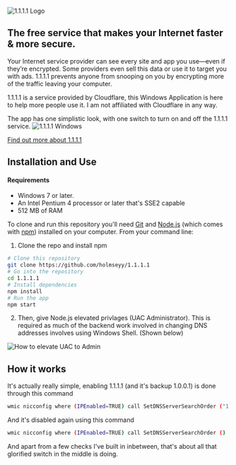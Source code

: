 ![1.1.1.1 Logo](https://developers.cloudflare.com/1.1.1.1/img/1.1.1.1-fancycolor.gif)

## The free service that makes your Internet faster & more secure.
Your Internet service provider can see every site and app you use—even if they’re encrypted. Some providers even sell this data or use it to target you with ads. 1.1.1.1 prevents anyone from snooping on you by encrypting more of the traffic leaving your computer.

1.1.1.1 is a service provided by Cloudflare, this Windows Application is here to help more people use it. I am not affiliated with Cloudflare in any way.

The app has one simplistic look, with one switch to turn on and off the 1.1.1.1 service.
![1.1.1.1 Windows](https://i.gyazo.com/8858804cabc27b8b8b0cf188be4fa739.png)

[Find out more about 1.1.1.1](https://1.1.1.1)

## Installation and Use
#### Requirements
* Windows 7 or later.
* An Intel Pentium 4 processor or later that's SSE2 capable
* 512 MB of RAM

To clone and run this repository you'll need [Git](https://git-scm.com) and [Node.js](https://nodejs.org/en/download/) (which comes with [npm](http://npmjs.com)) installed on your computer. From your command line:

1. Clone the repo and install npm
```bash
# Clone this repository
git clone https://github.com/holmseyy/1.1.1.1
# Go into the repository
cd 1.1.1.1
# Install dependencies
npm install
# Run the app
npm start
```

2. Then, give Node.js elevated privlages (UAC Administrator). This is required as much of the backend work involved in changing DNS addresses involves using Windows Shell. (Shown below)

![How to elevate UAC to Admin](https://i.gyazo.com/948e7f1460a11e2f691af005ce8ddd7d.gif)

## How it works
It's actually really simple, enabling 1.1.1.1 (and it's backup 1.0.0.1) is done through this command
```bash
wmic nicconfig where (IPEnabled=TRUE) call SetDNSServerSearchOrder ("1.1.1.1", "1.0.0.1")
```

And it's disabled again using this command
```bash
wmic nicconfig where (IPEnabled=TRUE) call SetDNSServerSearchOrder ()
```

And apart from a few checks I've built in inbetween, that's about all that glorified switch in the middle is doing.
